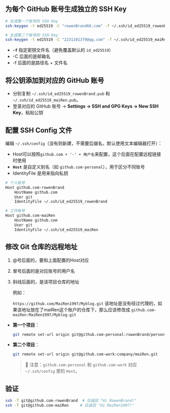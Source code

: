 ## 为每个 GitHub 账号生成独立的 SSH Key

```sh
# 生成第一个账号的 SSH Key
ssh-keygen -t ed25519 -C "rowenBrand66.com" -f ~/.ssh/id_ed25519_rowenBrand

# 生成第二个账号的 SSH Key
ssh-keygen -t ed25519 -C "2231101379@qq.com" -f ~/.ssh/id_ed25519_maiRen
```

- **`-f`** 指定密钥文件名（避免覆盖默认的 `id_ed25519`）
- -C 后面的是邮箱名
- -f 后面的是路径名 + 文件名

## 将公钥添加到对应的 GitHub 账号

- 分别复制 `~/.ssh/id_ed25519_rowenBrand.pub` 和 `~/.ssh/id_ed25519_maiRen.pub`。
- 登录对应的 GitHub 账号 → **Settings → SSH and GPG Keys → New SSH Key**，粘贴公钥

## 配置 SSH Config 文件

编辑 `~/.ssh/config`（没有则新建，不需要后缀名，默认使用文本编辑器打开）：

- Host可以按照`github.com + '-' + 用户名`来配置，这个后面在配置远程链接时使用
- **`Host`** 是自定义别名（如 `github.com-personal`），用于区分不同账号
- IdentityFile 是用来指向私钥

```sh
# 个人账号
Host github.com-rowenBrand
    HostName github.com
    User git
    IdentityFile ~/.ssh/id_ed25519_rowenBrand

# 工作账号
Host github.com-maiRen
    HostName github.com
    User git
    IdentityFile ~/.ssh/id_ed25519_maiRen
```

## 修改 Git 仓库的远程地址

1. @号后面的，要和上面配置的Host对应

2. 冒号后面的是对应账号的用户名

3. 斜线后面的，是该项目仓库的地址

   例如：

   `https://github.com/MaiRen1997/Myblog.git`
   该地址是没有经过代理的，如果该地址放在了maiRen这个账户的仓库下，那么应该修改成
   `github.com-maiRen:MaiRen1997/Myblog.git`

- **第一个项目**：

  ```sh
  git remote set-url origin git@github.com-personal:rowenBrand/personal-repo.git
  ```

- **第二个项目**：

  ```sh
  git remote set-url origin git@github.com-work:company/maiRen.git
  ```

  > 📌 注意：`github.com-personal` 和 `github.com-work` 对应 `~/.ssh/config` 里的 `Host`。

## 验证

```sh
ssh -T git@github.com-rowenBrand  # 应返回 "Hi RowenBrand!"
ssh -T git@github.com-maiRen     # 应返回 "Hi MaiRen1997!"
```










